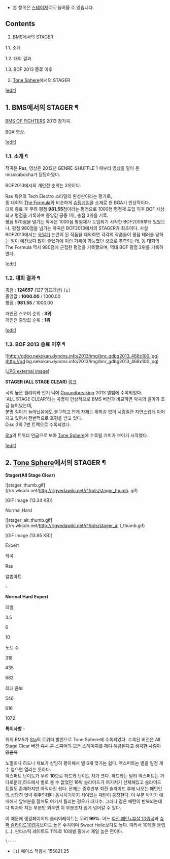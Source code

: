   * 본 항목은 [스테이저](%EC%8A%A4%ED%85%8C%EC%9D%B4%EC%A0%80.md)로도 들어올 수 있습니다.  

## Contents

    

1. BMS에서의 STAGER 
    

1.1. 소개

1.2. 대회 결과

1.3. BOF 2013 종료 이후

2. [Tone Sphere](Tone%20Sphere.md)에서의 STAGER 

[[edit](http://rigvedawiki.net/r1/wiki.php/STAGER?action=edit&section=1)]

## 1. BMS에서의 STAGER ¶

  

[BMS OF FIGHTERS](BMS%20OF%20FIGHTERS.md) 2013 참가곡.

  

  

BGA 영상.

  

[[edit](http://rigvedawiki.net/r1/wiki.php/STAGER?action=edit&section=2)]

### 1.1. 소개 ¶

작곡은 Ras, 영상은 2012년 GENRE-SHUFFLE 1 때부터 영상을 맡아 온 misokabocha가 담당하였다.

  

BOF2013에서의 개인전 순위는 3위이다.

  

Ras 특유의 Tech Electro 스타일의 완성판이라는 평가로,  
동 대회의 [The Formula](The%20Formula.md)와 비슷하게 [슈팅게임](%EC%8A%88%ED%8C%85%20%EA%B2%8C%EC%9E%84.md)을 소재로 한 BGA가 인상적이다.  
대회 종료 후 무려 평점 **981.55**점이라는 평점으로 1000점 평점제 도입 이후 BOF 사상 최고 평점을 기록하며 중앙값 공동
1위, 총점 3위를 기록.  
평점 970점을 넘기는 악곡은 1000점 평점제가 도입되기 시작한 BOF2009부터 있었으나, 평점 980점을 넘기는 악곡은
BOF2013에서의 STAGER가 최초이다. 사실 BOF2013에서는
[욱일기](%EC%9A%B1%EC%9D%BC%EA%B8%B0.md) 논란이 된 작품을 제외하면 각각의 작품들이 평점 테러를 당하는 일이
예전보다 많이 줄었기에 이런 기록이 가능했던 것으로 추측되는데, 동 대회의 The Formula 역시 980점에 근접한 평점을 기록했으며,
역대 BOF 평점 2위를 기록하였다.

  

[[edit](http://rigvedawiki.net/r1/wiki.php/STAGER?action=edit&section=3)]

### 1.2. 대회 결과 ¶

총점 : **124657** (127 임프레션) `[1]`  
중앙값 : **1000.00** / 1000.00  
평점 : **981.55** / 1000.00

  

개인전 스코어 순위 : **3위**  
개인전 중앙값 순위 : **1위**

  

[[edit](http://rigvedawiki.net/r1/wiki.php/STAGER?action=edit&section=4)]

### 1.3. BOF 2013 종료 이후 ¶

![http://gdbg.nekokan.dyndns.info/2013/img/bnr_gdbg2013_468x100.jpg](http://gd
bg.nekokan.dyndns.info/2013/img/bnr_gdbg2013_468x100.jpg)

[[JPG external
image]](http://gdbg.nekokan.dyndns.info/2013/img/bnr_gdbg2013_468x100.jpg)

  
**STAGER (ALL STAGE CLEAR)** [링크](http://gdbg.nekokan.dyndns.info/2013/)

  

곡의 높은 퀄리티와 인기 덕에 [Groundbreaking](Groundbreaking.md) 2013 앨범에 수록되었다.  
'ALL STAGE CLEAR'라는 곡명이 인상적으로 BMS 버전과 비교하면 악곡의 길이가 조금 늘어났는데,  
분명 길이가 늘어났음에도 불구하고 전개 자체는 위화감 없이 시종일관 자연스럽게 이어지고 있어서 전반적으로 호평을 받고 있다.  
Disc 3의 7번 트랙으로 수록되었다.

  

[Sta](Sta.md)의 트위터 언급으로 보아 [Tone Sphere](Tone%20Sphere.md)에 수록될 기미가 보이기
시작했다.

  

[[edit](http://rigvedawiki.net/r1/wiki.php/STAGER?action=edit&section=5)]

## 2. [Tone Sphere](Tone%20Sphere.md)에서의 STAGER ¶

  

**Stager(All Stage Clear)**

![stager_thumb.gif](//rv.wkcdn.net/http://rigvedawiki.net/r1/pds/stager_thumb.
gif)

[GIF image (13.34 KB)]

Normal,Hard

![stager_alt_thumb.gif](//rv.wkcdn.net/http://rigvedawiki.net/r1/pds/stager_al
t_thumb.gif)

[GIF image (13.95 KB)]

Expert

작곡

Ras

앨범아트

\-

**Normal**
**Hard**
**Expert**

레벨

3.5

6

10

노트 수

318

435

682

최대 콤보

546

616

1072

**특이사항**
\-

  
위의 BMS가 [Sta](Sta.md)의 트위터 발언으로 Tone Sphere에 수록되었다. 수록된 버전은 All Stage Clear
버전.<del>혹시 톤 스피어의 모든 스테이지를 깨야 해금된다고 생각한 사람이 있을까</del>

  

노멀이나 하드나 채보가 상당히 평이해서 별 6개 맞기는 쉽다. 엑스퍼트는 별을 일정 개수 얻으면 열리는 듯하다.  
엑스퍼트 난이도가 무려 **10**으로 하드와 난이도 차가 크다. 하드와는 달리 엑스퍼트는 까다로운데,하드에서 별로 볼 수 없었던 16박
슬라이드가 여기저기 산재해있고 슬라이드 트릴도 존재하지만 아직까진 쉽다. 문제는 중후반부 회전 슬라이드 후에 나오는 패턴인데,상당히 엇박
위주인데다 동시치기까지 섞여있는 패턴이 등장한다. 이 부분 박자가 애매해서 앞부분을 잘쳐도 여기서 틀리는 경우가 대다수. 그러나 같은 패턴이
반복되는데다 박자와 치는 부분만 외우면 이 부분조차 쉽게 넘어갈 수 있다.

  

이 때문에 랭킹페이지의 클리어레이트는 무려 **99%.** 어느 [회전 패턴+후살 10렙곡](ninth.md)과 [슈퍼 슬라이드10렙곡](Souten.md)보다도 높은 수치이며 Sweet Holic보다도 높다. 따라서 10레벨 물렙(...). 판타스틱 레이트도
11%로 10레벨 중에서 제일 높은 편이다.

`\----`

  * `[1]` 에이스 적용시 155821.25


